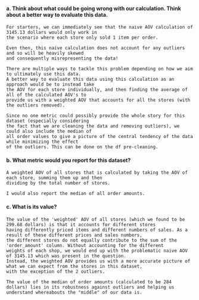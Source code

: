 #### a. Think about what could be going wrong with our calculation. Think about a better way  to  evaluate this data.

    For starters, we can immediately see that the naive AOV calculation of 3145.13 dollars would only work in
    the scenario where each store only sold 1 item per order.

    Even then, this naive calculation does not account for any outliers and so will be heavily skewed
    and consequently misrepresenting the data!

    There are multiple ways to tackle this problem depending on how we aim to ultimately use this data.
    A better way to evaluate this data using this calculation as an approach would be to instead take
    the AOV for each store individually, and then finding the average of all of the calculated AOV's to
    provide us with a weighted AOV that accounts for all the stores (with the outliers removed).
    
    Since no one metric could possibly provide the whole story for this dataset (especially considering
    the fact that we are cleaning the data and removing outliers), we could also include the median of
    all order values to give a picture of the central tendency of the data while minimizing the effect
    of the outliers. This can be done on the df pre-cleaning.
    
    
#### b. What metric would you report for this dataset?

    A weighted AOV of all stores that is calculated by taking the AOV of each store, summing them up and then
    dividing by the total number of stores.
    
    I would also report the median of all order amounts.

#### c. What is its value?

    The value of the 'weighted' AOV of all stores (which we found to be 299.68 dollars) is that it accounts for different stores
    having differently priced items and different numbers of sales. As a result of these different prices and sales numbers,
    the different stores do not equally contribute to the sum of the 'order_amount' column. Without accounting for the different
    weights of each shop, we would end up with the problematic naive AOV of 3145.13 which was present in the question.
    Instead, the weighted AOV provides us with a more accurate picture of what we can expect from the stores in this dataset,
    with the exception of the 2 outliers.

    The value of the median of order amounts (calculated to be 284 dollars) lies in its robustness against outliers and helping us
    understand whereabouts the "middle" of our data is.